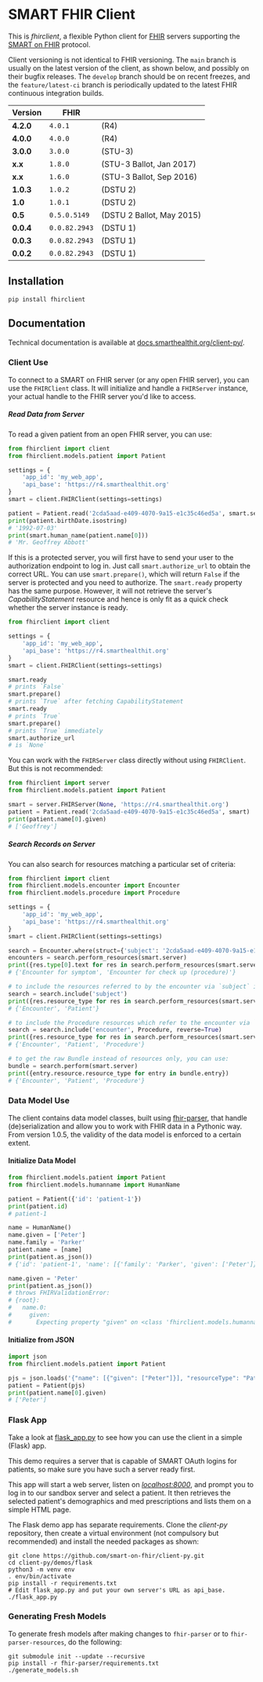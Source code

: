 # SMART FHIR Client

This is _fhirclient_, a flexible Python client for [FHIR][] servers supporting the [SMART on FHIR][smart] protocol.

Client versioning is not identical to FHIR versioning.
The `main` branch is usually on the latest version of the client, as shown below, and possibly on their bugfix releases.
The `develop` branch should be on recent freezes, and the `feature/latest-ci` branch is periodically updated to the latest FHIR continuous integration builds.

   Version | FHIR         | &nbsp;
-----------|--------------|---------
 **4.2.0** |       `4.0.1` | (R4)
 **4.0.0** |       `4.0.0` | (R4)
 **3.0.0** |       `3.0.0` | (STU-3)
   **x.x** |       `1.8.0` | (STU-3 Ballot, Jan 2017)
   **x.x** |       `1.6.0` | (STU-3 Ballot, Sep 2016)
 **1.0.3** |       `1.0.2` | (DSTU 2)
   **1.0** |       `1.0.1` | (DSTU 2)
   **0.5** |  `0.5.0.5149` | (DSTU 2 Ballot, May 2015)
 **0.0.4** | `0.0.82.2943` | (DSTU 1)
 **0.0.3** | `0.0.82.2943` | (DSTU 1)
 **0.0.2** | `0.0.82.2943` | (DSTU 1)


## Installation

    pip install fhirclient


## Documentation

Technical documentation is available at [docs.smarthealthit.org/client-py/][docs].

### Client Use

To connect to a SMART on FHIR server (or any open FHIR server), you can use the `FHIRClient` class.
It will initialize and handle a `FHIRServer` instance, your actual handle to the FHIR server you'd like to access.

##### Read Data from Server

To read a given patient from an open FHIR server, you can use:

```python
from fhirclient import client
from fhirclient.models.patient import Patient

settings = {
    'app_id': 'my_web_app',
    'api_base': 'https://r4.smarthealthit.org'
}
smart = client.FHIRClient(settings=settings)

patient = Patient.read('2cda5aad-e409-4070-9a15-e1c35c46ed5a', smart.server)
print(patient.birthDate.isostring)
# '1992-07-03'
print(smart.human_name(patient.name[0]))
# 'Mr. Geoffrey Abbott'
```
If this is a protected server, you will first have to send your user to the authorization endpoint to log in.
Just call `smart.authorize_url` to obtain the correct URL.
You can use `smart.prepare()`, which will return `False` if the server is protected and you need to authorize.
The `smart.ready` property has the same purpose. However, it will not retrieve the server's _CapabilityStatement_ resource and hence is only fit as a quick check whether the server instance is ready.

```python
from fhirclient import client

settings = {
    'app_id': 'my_web_app',
    'api_base': 'https://r4.smarthealthit.org'
}
smart = client.FHIRClient(settings=settings)

smart.ready
# prints `False`
smart.prepare()
# prints `True` after fetching CapabilityStatement
smart.ready
# prints `True`
smart.prepare()
# prints `True` immediately
smart.authorize_url
# is `None`
```

You can work with the `FHIRServer` class directly without using `FHIRClient`. But this is not recommended:

```python
from fhirclient import server
from fhirclient.models.patient import Patient

smart = server.FHIRServer(None, 'https://r4.smarthealthit.org')
patient = Patient.read('2cda5aad-e409-4070-9a15-e1c35c46ed5a', smart)
print(patient.name[0].given)
# ['Geoffrey']
```

##### Search Records on Server

You can also search for resources matching a particular set of criteria:

```python
from fhirclient import client
from fhirclient.models.encounter import Encounter
from fhirclient.models.procedure import Procedure

settings = {
    'app_id': 'my_web_app',
    'api_base': 'https://r4.smarthealthit.org'
}
smart = client.FHIRClient(settings=settings)

search = Encounter.where(struct={'subject': '2cda5aad-e409-4070-9a15-e1c35c46ed5a', 'status': 'finished'})
encounters = search.perform_resources(smart.server)
print({res.type[0].text for res in search.perform_resources(smart.server)})
# {'Encounter for symptom', 'Encounter for check up (procedure)'}

# to include the resources referred to by the encounter via `subject` in the results
search = search.include('subject')
print({res.resource_type for res in search.perform_resources(smart.server)})
# {'Encounter', 'Patient'}

# to include the Procedure resources which refer to the encounter via `encounter`
search = search.include('encounter', Procedure, reverse=True)
print({res.resource_type for res in search.perform_resources(smart.server)})
# {'Encounter', 'Patient', 'Procedure'}

# to get the raw Bundle instead of resources only, you can use:
bundle = search.perform(smart.server)
print({entry.resource.resource_type for entry in bundle.entry})
# {'Encounter', 'Patient', 'Procedure'}
```

### Data Model Use

The client contains data model classes, built using [fhir-parser][], that handle (de)serialization and allow you to work with FHIR data in a Pythonic way. From version 1.0.5, the validity of the data model is enforced to a certain extent.

#### Initialize Data Model

```python
from fhirclient.models.patient import Patient
from fhirclient.models.humanname import HumanName

patient = Patient({'id': 'patient-1'})
print(patient.id)
# patient-1

name = HumanName()
name.given = ['Peter']
name.family = 'Parker'
patient.name = [name]
print(patient.as_json())
# {'id': 'patient-1', 'name': [{'family': 'Parker', 'given': ['Peter']}], 'resourceType': 'Patient'}

name.given = 'Peter'
print(patient.as_json())
# throws FHIRValidationError:
# {root}:
#   name.0:
#     given:
#       Expecting property "given" on <class 'fhirclient.models.humanname.HumanName'> to be list, but is <class 'str'>
```

#### Initialize from JSON

```python
import json
from fhirclient.models.patient import Patient

pjs = json.loads('{"name": [{"given": ["Peter"]}], "resourceType": "Patient"}')
patient = Patient(pjs)
print(patient.name[0].given)
# ['Peter']
```

### Flask App

Take a look at
[flask_app.py](https://github.com/smart-on-fhir/client-py/blob/main/demos/flask/flask_app.py)
to see how you can use the client in a simple (Flask) app.

This demo requires a server that is capable of SMART OAuth logins for patients,
so make sure you have such a server ready first.

This app will start a web server,
listen on [_localhost:8000_](http://localhost:8000),
and prompt you to log in to our sandbox server and select a patient.
It then retrieves the selected patient's demographics and med prescriptions
and lists them on a simple HTML page.

The Flask demo app has separate requirements.
Clone the _client-py_ repository,
then create a virtual environment (not compulsory but recommended)
and install the needed packages as shown:

    git clone https://github.com/smart-on-fhir/client-py.git
    cd client-py/demos/flask
    python3 -m venv env
    . env/bin/activate
    pip install -r requirements.txt
    # Edit flask_app.py and put your own server's URL as api_base.
    ./flask_app.py


[fhir]: http://www.hl7.org/implement/standards/fhir/
[smart]: http://docs.smarthealthit.org
[fhir-parser]: https://github.com/smart-on-fhir/fhir-parser
[docs]: https://smart-on-fhir.github.io/client-py

### Generating Fresh Models

To generate fresh models after making changes to `fhir-parser` or to
`fhir-parser-resources`, do the following:

```
git submodule init --update --recursive
pip install -r fhir-parser/requirements.txt
./generate_models.sh
```

